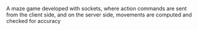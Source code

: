 A maze game developed with sockets, where action commands are sent from the client side, and on the server side, movements are computed and checked for accuracy
